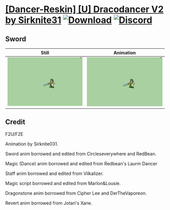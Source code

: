 # [\[Dancer-Reskin\] \[U\] Dracodancer V2 by Sirknite31](./) [![Download](https://img.shields.io/badge/Download--red?style=social&logo=github)](https://minhaskamal.github.io/DownGit/#/home?url=https://github.com/Klokinator/FE-Repo/tree/main/Battle%20Animations%2FBards%2C%20Dancers%2C%20Suppliers%2C%20Misc%2F%5BDancer-Reskin%5D%20%5BU%5D%20Dracodancer%20V2%20by%20Sirknite31%2F1.%20Sword) [![Discord](https://img.shields.io/badge/Discord--blue?style=social&logo=discord)](https://discord.gg/C7VNGnyTPA)

## Sword

| Still | Animation |
| :---: | :-------: |
| ![Sword still](./Sword_000.png) | ![Sword](./Sword.gif) |

## Credit

F2U/F2E

Animation by Sirknite031.

Sword anim borrowed and edited from Circleseverywhere and RedBean.

Magic (Dance) anim borrowed and edited from Redbean's Laurm Dancer

Staff anim borrowed and edited from Vilkalizer.

Magic script borrowed and edited from Marlon&Lousie.

Dragonstone anim borrowed from Cipher Lee and DerTheVaporeon.

Revert anim borrowed from Jotari's Xane.

